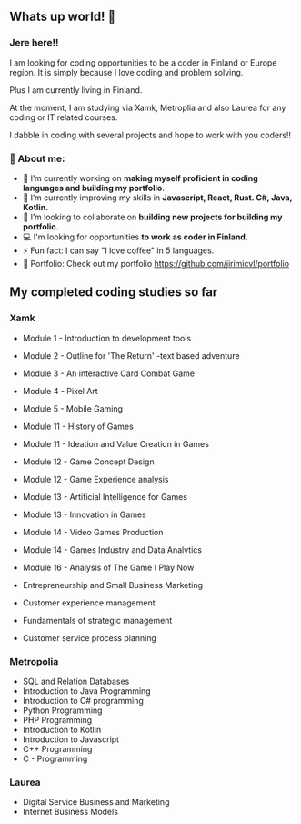 ## Whats up world! 👋

### Jere here!!

I am looking for coding opportunities to be a coder in Finland or Europe region. It is simply because I love coding and problem solving.

Plus I am currently living in Finland.

At the moment, I am studying via Xamk, Metroplia and also Laurea for any coding or IT related courses.

I dabble in coding with several projects and hope to work with you coders!!

### 🧏 About me: 

- 🔭 I’m currently working on **making myself proficient in coding languages and building my portfolio**.
- 🌱 I’m currently improving my skills in **Javascript, React, Rust. C#, Java, Kotlin.**
- 👯 I’m looking to collaborate on **building new projects for building my portfolio.**
- 💻 I'm looking for opportunities **to work as coder in Finland.**
- ⚡ Fun fact: I can say "I love coffee" in 5 languages.
- 📁 Portfolio: Check out my portfolio https://github.com/jirimicvl/portfolio  

<!-- - 🤔 I’m looking for help with ...
- 💬 Ask me about ...
- 📫 How to reach me: ...
- 😄 Pronouns: MrJay, he, him,  -->

## My completed coding studies so far

### Xamk
- Module 1 - Introduction to development tools
- Module 2 - Outline for 'The Return' -text based adventure
- Module 3 - An interactive Card Combat Game
- Module 4 - Pixel Art
- Module 5 - Mobile Gaming
- Module 11 - History of Games 
- Module 11 - Ideation and Value Creation in Games
- Module 12 - Game Concept Design
- Module 12 - Game Experience analysis
- Module 13 - Artificial Intelligence for Games
- Module 13 - Innovation in Games
- Module 14 - Video Games Production
- Module 14 - Games Industry and Data Analytics
- Module 16 - Analysis of The Game I Play Now

- Entrepreneurship and Small Business Marketing
- Customer experience management
- Fundamentals of strategic management
- Customer service process planning

### Metropolia
- SQL and Relation Databases
- Introduction to Java Programming
- Introduction to C# programming
- Python Programming
- PHP Programming
- Introduction to Kotlin
- Introduction to Javascript
- C++ Programming
- C - Programming

### Laurea
- Digital Service Business and Marketing
- Internet Business Models

